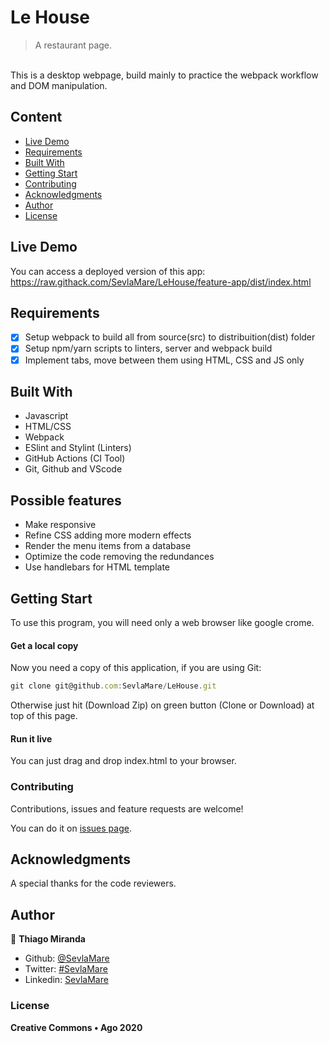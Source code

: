 # Le House
> A restaurant page.

<!-- ![screenshot](docs/screenshot.png) -->

<br>This is a desktop webpage, build mainly to practice the webpack workflow and DOM manipulation.<br>

## Content

* [Live Demo](#live-demo)
* [Requirements](#requirements)
* [Built With](#built-with)
* [Getting Start](#getting-start)
* [Contributing](#contributing)
* [Acknowledgments](#acknowledgments)
* [Author](#author)
* [License](#license)

## Live Demo
You can access a deployed version of this app:<br>
https://raw.githack.com/SevlaMare/LeHouse/feature-app/dist/index.html

## Requirements
- [x] Setup webpack to build all from source(src) to distribuition(dist) folder
- [x] Setup npm/yarn scripts to linters, server and webpack build
- [x] Implement tabs, move between them using HTML, CSS and JS only

## Built With

- Javascript<br>
- HTML/CSS <br>
- Webpack <br>
- ESlint and Stylint (Linters) <br>
- GitHub Actions (CI Tool) <br>
- Git, Github and VScode <br>

## Possible features

- Make responsive
- Refine CSS adding more modern effects
- Render the menu items from a database
- Optimize the code removing the redundances
- Use handlebars for HTML template

## Getting Start

To use this program, you will need only a web browser like google crome.

#### Get a local copy
Now you need a copy of this application, if you are using Git:
```js
git clone git@github.com:SevlaMare/LeHouse.git
```
Otherwise just hit (Download Zip) on green button (Clone or Download) at top of this page.

#### Run it live
You can just drag and drop index.html to your browser.

### Contributing

Contributions, issues and feature requests are welcome!

You can do it on [issues page](issues/).

## Acknowledgments

A special thanks for the code reviewers.

## Author

👤 **Thiago Miranda**

- Github: [@SevlaMare](https://github.com/SevlaMare)
- Twitter: [#SevlaMare](https://twitter.com/SevlaMare)
- Linkedin: [SevlaMare](https://www.linkedin.com/in/sevla-mare)

### License
<strong>Creative Commons • Ago 2020</strong>
